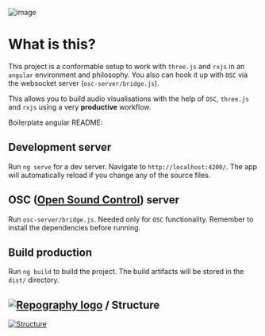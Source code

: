 ![image](https://user-images.githubusercontent.com/16295552/164943150-150dd4bd-c7bb-4611-b7c9-fab666e1f6fc.png)


# What is this?

This project is a conformable setup to work with `three.js` and `rxjs` in an `angular` environment and philosophy.
You also can hook it up with `OSC` via the websocket server (`osc-server/bridge.js`).

This allows you to build audio visualisations with the help of `OSC`, `three.js` and `rxjs` using a very **productive** workflow.


Boilerplate angular README:

## Development server

Run `ng serve` for a dev server. Navigate to `http://localhost:4200/`. The app will automatically reload if you change any of the source files.

## OSC ([Open Sound Control](https://en.wikipedia.org/wiki/Open_Sound_Control?oldformat=true)) server

Run `osc-server/bridge.js`. Needed only for `OSC` functionality. Remember to install the
dependencies before running.

## Build production

Run `ng build` to build the project. The build artifacts will be stored in the `dist/` directory.


## [![Repography logo](https://images.repography.com/logo.svg)](https://repography.com) / Structure
[![Structure](https://images.repography.com/36404304/Polyterative/POLY_REACTIVE_VISUALS/structure/DJhyUHnEeu2sVvTutQewq2EPwWkJDmX2O29DLrhPRww/VB-lzzOJWu6xD1P9Hb3_zR1_nxgyEqULaofjKR9YH2Q_table.svg)](https://github.com/Polyterative/POLY_REACTIVE_VISUALS)

